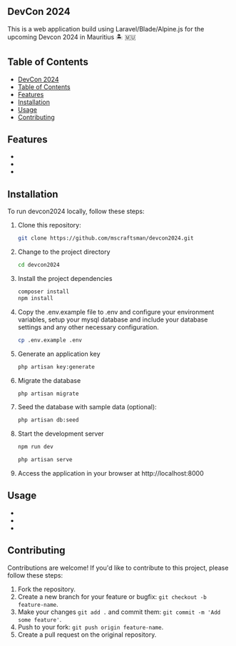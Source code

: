 
## DevCon 2024

This is a web application build using Laravel/Blade/Alpine.js for the upcoming Devcon 2024 in Mauritius 🏝️ 🇲🇺

## Table of Contents

- [DevCon 2024](#devcon-2024)
- [Table of Contents](#table-of-contents)
- [Features](#features)
- [Installation](#installation)
- [Usage](#usage)
- [Contributing](#contributing)

## Features
- 
- 
- 

## Installation

To run devcon2024 locally, follow these steps:

1. Clone this repository:

   ```bash
   git clone https://github.com/mscraftsman/devcon2024.git
   ```
2. Change to the project directory
    ```bash
    cd devcon2024
    ```
3. Install the project dependencies
    ```bash
    composer install
    npm install
    ```
4. Copy the .env.example file to .env and configure your environment variables, setup your mysql database and include your database settings and any other necessary configuration.
    ```bash
    cp .env.example .env
    ```
5. Generate an application key
    ```bash
    php artisan key:generate
    ```
6. Migrate the database
    ```bash
    php artisan migrate
    ```
7. Seed the database with sample data (optional):
    ```bash
    php artisan db:seed
    ```
8. Start the development server
    ```bash
    npm run dev
    ```
    
    ```bash
    php artisan serve
    ```

9. Access the application in your browser at http://localhost:8000

## Usage
- 
- 
- 

## Contributing
Contributions are welcome! If you'd like to contribute to this project, please follow these steps:
1. Fork the repository.
2. Create a new branch for your feature or bugfix: `git checkout -b feature-name`.
3. Make your changes `git add .` and commit them: `git commit -m 'Add some feature'`.
4. Push to your fork: `git push origin feature-name`.
5. Create a pull request on the original repository.



